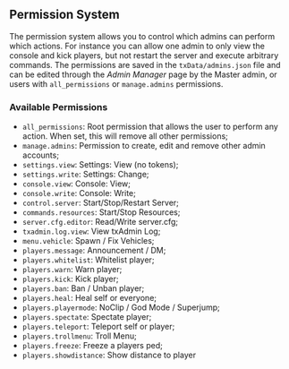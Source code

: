 ## Permission System

The permission system allows you to control which admins can perform which actions.
For instance you can allow one admin to only view the console and kick players, but not restart the server and execute arbitrary commands.
The permissions are saved in the `txData/admins.json` file and can be edited through the _Admin Manager_ page by the Master admin, or users with `all_permissions` or `manage.admins` permissions.

### Available Permissions

- `all_permissions`: Root permission that allows the user to perform any action. When set, this will remove all other permissions;
- `manage.admins`: Permission to create, edit and remove other admin accounts;
- `settings.view`: Settings: View (no tokens);
- `settings.write`: Settings: Change;
- `console.view`: Console: View;
- `console.write`: Console: Write;
- `control.server`: Start/Stop/Restart Server;
- `commands.resources`: Start/Stop Resources;
- `server.cfg.editor`: Read/Write server.cfg;
- `txadmin.log.view`: View txAdmin Log;
- `menu.vehicle`: Spawn / Fix Vehicles;
- `players.message`: Announcement / DM;
- `players.whitelist`: Whitelist player;
- `players.warn`: Warn player;
- `players.kick`: Kick player;
- `players.ban`: Ban / Unban player;
- `players.heal`: Heal self or everyone;
- `players.playermode`: NoClip / God Mode / Superjump;
- `players.spectate`: Spectate player;
- `players.teleport`: Teleport self or player;
- `players.trollmenu`: Troll Menu;
- `players.freeze`: Freeze a players ped;
- `players.showdistance`: Show distance to player
